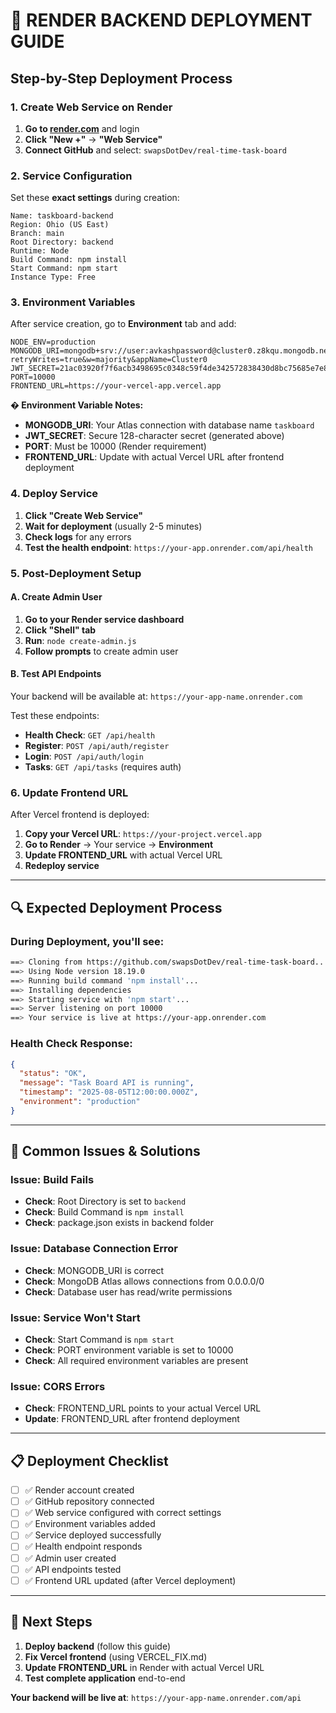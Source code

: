 # 🚀 RENDER BACKEND DEPLOYMENT GUIDE

## Step-by-Step Deployment Process

### **1. Create Web Service on Render**

1. **Go to [render.com](https://render.com)** and login
2. **Click "New +"** → **"Web Service"**
3. **Connect GitHub** and select: `swapsDotDev/real-time-task-board`

### **2. Service Configuration**

Set these **exact settings** during creation:

```
Name: taskboard-backend
Region: Ohio (US East)
Branch: main
Root Directory: backend
Runtime: Node
Build Command: npm install
Start Command: npm start
Instance Type: Free
```

### **3. Environment Variables**

After service creation, go to **Environment** tab and add:

```env
NODE_ENV=production
MONGODB_URI=mongodb+srv://user:avkashpassword@cluster0.z8kqu.mongodb.net/taskboard?retryWrites=true&w=majority&appName=Cluster0
JWT_SECRET=21ac03920f7f6acb3498695c0348c59f4de342572838430d8bc75685e7e89dd717eac0831dfba6998a4f78eae362752bc3ee3b68bd0d0f9adb238d48703d5e526
PORT=10000
FRONTEND_URL=https://your-vercel-app.vercel.app
```

**� Environment Variable Notes:**
- **MONGODB_URI**: Your Atlas connection with database name `taskboard`
- **JWT_SECRET**: Secure 128-character secret (generated above)
- **PORT**: Must be 10000 (Render requirement)
- **FRONTEND_URL**: Update with actual Vercel URL after frontend deployment

### **4. Deploy Service**

1. **Click "Create Web Service"**
2. **Wait for deployment** (usually 2-5 minutes)
3. **Check logs** for any errors
4. **Test the health endpoint**: `https://your-app.onrender.com/api/health`

### **5. Post-Deployment Setup**

#### **A. Create Admin User**
1. **Go to your Render service dashboard**
2. **Click "Shell" tab**
3. **Run**: `node create-admin.js`
4. **Follow prompts** to create admin user

#### **B. Test API Endpoints**
Your backend will be available at: `https://your-app-name.onrender.com`

Test these endpoints:
- **Health Check**: `GET /api/health`
- **Register**: `POST /api/auth/register`
- **Login**: `POST /api/auth/login`
- **Tasks**: `GET /api/tasks` (requires auth)

### **6. Update Frontend URL**

After Vercel frontend is deployed:
1. **Copy your Vercel URL**: `https://your-project.vercel.app`
2. **Go to Render** → Your service → **Environment**
3. **Update FRONTEND_URL** with actual Vercel URL
4. **Redeploy service**

---

## 🔍 Expected Deployment Process

### **During Deployment, you'll see:**

```bash
==> Cloning from https://github.com/swapsDotDev/real-time-task-board...
==> Using Node version 18.19.0
==> Running build command 'npm install'...
==> Installing dependencies
==> Starting service with 'npm start'...
==> Server listening on port 10000
==> Your service is live at https://your-app.onrender.com
```

### **Health Check Response:**
```json
{
  "status": "OK",
  "message": "Task Board API is running",
  "timestamp": "2025-08-05T12:00:00.000Z",
  "environment": "production"
}
```

---

## 🚨 Common Issues & Solutions

### **Issue: Build Fails**
- **Check**: Root Directory is set to `backend`
- **Check**: Build Command is `npm install`
- **Check**: package.json exists in backend folder

### **Issue: Database Connection Error**
- **Check**: MONGODB_URI is correct
- **Check**: MongoDB Atlas allows connections from 0.0.0.0/0
- **Check**: Database user has read/write permissions

### **Issue: Service Won't Start**
- **Check**: Start Command is `npm start`
- **Check**: PORT environment variable is set to 10000
- **Check**: All required environment variables are present

### **Issue: CORS Errors**
- **Check**: FRONTEND_URL points to your actual Vercel URL
- **Update**: FRONTEND_URL after frontend deployment

---

## 📋 Deployment Checklist

- [ ] ✅ Render account created
- [ ] ✅ GitHub repository connected
- [ ] ✅ Web service configured with correct settings
- [ ] ✅ Environment variables added
- [ ] ✅ Service deployed successfully
- [ ] ✅ Health endpoint responds
- [ ] ✅ Admin user created
- [ ] ✅ API endpoints tested
- [ ] ✅ Frontend URL updated (after Vercel deployment)

---

## 🎯 Next Steps

1. **Deploy backend** (follow this guide)
2. **Fix Vercel frontend** (using VERCEL_FIX.md)
3. **Update FRONTEND_URL** in Render with actual Vercel URL
4. **Test complete application** end-to-end

**Your backend will be live at**: `https://your-app-name.onrender.com/api`
